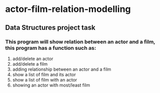 # actor-film-relation-modelling
## Data Structures project task

### This program will show relation between an actor and a film, this program has a function such as:
1. add/delete an actor
2. add/delete a film
3. adding relationship between an actor and a film
4. show a list of film and its actor
5. show a list of film with an actor
6. showing an actor with most/least film
